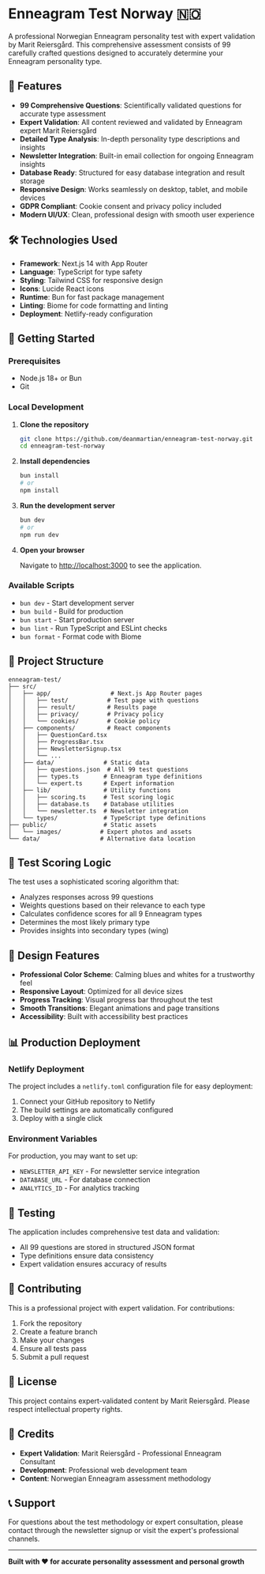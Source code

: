 # Enneagram Test Norway 🇳🇴

A professional Norwegian Enneagram personality test with expert validation by Marit Reiersgård. This comprehensive assessment consists of 99 carefully crafted questions designed to accurately determine your Enneagram personality type.

## 🌟 Features

- **99 Comprehensive Questions**: Scientifically validated questions for accurate type assessment
- **Expert Validation**: All content reviewed and validated by Enneagram expert Marit Reiersgård
- **Detailed Type Analysis**: In-depth personality type descriptions and insights
- **Newsletter Integration**: Built-in email collection for ongoing Enneagram insights
- **Database Ready**: Structured for easy database integration and result storage
- **Responsive Design**: Works seamlessly on desktop, tablet, and mobile devices
- **GDPR Compliant**: Cookie consent and privacy policy included
- **Modern UI/UX**: Clean, professional design with smooth user experience

## 🛠️ Technologies Used

- **Framework**: Next.js 14 with App Router
- **Language**: TypeScript for type safety
- **Styling**: Tailwind CSS for responsive design
- **Icons**: Lucide React icons
- **Runtime**: Bun for fast package management
- **Linting**: Biome for code formatting and linting
- **Deployment**: Netlify-ready configuration

## 🚀 Getting Started

### Prerequisites

- Node.js 18+ or Bun
- Git

### Local Development

1. **Clone the repository**
   ```bash
   git clone https://github.com/deanmartian/enneagram-test-norway.git
   cd enneagram-test-norway
   ```

2. **Install dependencies**
   ```bash
   bun install
   # or
   npm install
   ```

3. **Run the development server**
   ```bash
   bun dev
   # or
   npm run dev
   ```

4. **Open your browser**

   Navigate to [http://localhost:3000](http://localhost:3000) to see the application.

### Available Scripts

- `bun dev` - Start development server
- `bun build` - Build for production
- `bun start` - Start production server
- `bun lint` - Run TypeScript and ESLint checks
- `bun format` - Format code with Biome

## 📁 Project Structure

```
enneagram-test/
├── src/
│   ├── app/                 # Next.js App Router pages
│   │   ├── test/           # Test page with questions
│   │   ├── result/         # Results page
│   │   ├── privacy/        # Privacy policy
│   │   └── cookies/        # Cookie policy
│   ├── components/         # React components
│   │   ├── QuestionCard.tsx
│   │   ├── ProgressBar.tsx
│   │   ├── NewsletterSignup.tsx
│   │   └── ...
│   ├── data/              # Static data
│   │   ├── questions.json  # All 99 test questions
│   │   ├── types.ts       # Enneagram type definitions
│   │   └── expert.ts      # Expert information
│   ├── lib/               # Utility functions
│   │   ├── scoring.ts     # Test scoring logic
│   │   ├── database.ts    # Database utilities
│   │   └── newsletter.ts  # Newsletter integration
│   └── types/             # TypeScript type definitions
├── public/                # Static assets
│   └── images/           # Expert photos and assets
└── data/                 # Alternative data location
```

## 🧮 Test Scoring Logic

The test uses a sophisticated scoring algorithm that:
- Analyzes responses across 99 questions
- Weights questions based on their relevance to each type
- Calculates confidence scores for all 9 Enneagram types
- Determines the most likely primary type
- Provides insights into secondary types (wing)

## 🎨 Design Features

- **Professional Color Scheme**: Calming blues and whites for a trustworthy feel
- **Responsive Layout**: Optimized for all device sizes
- **Progress Tracking**: Visual progress bar throughout the test
- **Smooth Transitions**: Elegant animations and page transitions
- **Accessibility**: Built with accessibility best practices

## 📊 Production Deployment

### Netlify Deployment

The project includes a `netlify.toml` configuration file for easy deployment:

1. Connect your GitHub repository to Netlify
2. The build settings are automatically configured
3. Deploy with a single click

### Environment Variables

For production, you may want to set up:
- `NEWSLETTER_API_KEY` - For newsletter service integration
- `DATABASE_URL` - For database connection
- `ANALYTICS_ID` - For analytics tracking

## 🧪 Testing

The application includes comprehensive test data and validation:
- All 99 questions are stored in structured JSON format
- Type definitions ensure data consistency
- Expert validation ensures accuracy of results

## 🤝 Contributing

This is a professional project with expert validation. For contributions:
1. Fork the repository
2. Create a feature branch
3. Make your changes
4. Ensure all tests pass
5. Submit a pull request

## 📄 License

This project contains expert-validated content by Marit Reiersgård. Please respect intellectual property rights.

## 👥 Credits

- **Expert Validation**: Marit Reiersgård - Professional Enneagram Consultant
- **Development**: Professional web development team
- **Content**: Norwegian Enneagram assessment methodology

## 📞 Support

For questions about the test methodology or expert consultation, please contact through the newsletter signup or visit the expert's professional channels.

---

**Built with ❤️ for accurate personality assessment and personal growth**
